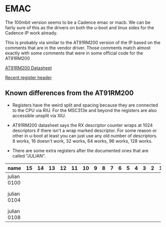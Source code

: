 # EMAC

The 100mbit version seems to be a Cadence emac or macb.
We can be fairly sure of this as the drivers on both the u-boot
and linux sides for the Cadence IP work already.

This is probably via similar to the AT91RM200 version of the IP
based on the comments that are in the vendor driver. Those comments
match almost exactly with some comments that were in some official
code for the AT91RM200

[AT91RM200 Datasheet](http://ww1.microchip.com/downloads/en/DeviceDoc/Atmel-1768-32-bit-ARM920T-Embedded-Microprocessor-AT91RM9200_Datasheet.pdf)

[Recent register header](https://github.com/m-zjj/myzr-gateway-info/blob/master/kernel/drivers/sstar/emac/hal/infinity3/mhal_emac.h)

## Known differences from the AT91RM200

- Registers have the weird split and spacing because they
  are connected to the CPU via RIU. For the MSC313e and beyond the
  registers are also accessible unsplit via XIU.

- AT91RM200 datasheet says the RX descriptor counter wraps at 1024
  descriptors if there isn't a wrap marked descriptor. For some reason
  or other in u-boot at least you can just use any old number of descriptors.
  8 works, 16 doesn't work, 32 works, 64 works, 96 works, 128 works.

- There are some extra registers after the documented ones that are called "JULIAN".

| name        | 15 | 14 | 13 | 12 | 11 | 10 | 9 | 8 | 7 | 6 | 5 | 4 | 3 | 2 | 1 | 0                          | notes            |
|-------------|----|----|----|----|----|----|---|---|---|---|---|---|---|---|---|----------------------------|------------------|
| julian 0100 |    |    |    |    |    |    |   |   |   |   |   |   |   |   |   |                            | select mii/rmii? |
| julian 0104 |    |    |    |    |    |    |   |   |   |   |   |   |   |   |   | software descriptor enable |                  |
| julian 0108 |    |    |    |    |    |    |   |   |   |   |   |   |   |   |   |                            |                  |

